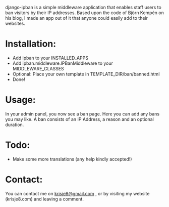 django-ipban is a simple middleware application that enables staff users to ban visitors by their IP addresses.
Based upon the code of Björn Kempén on his blog, I made an app out of it that anyone could easily add to their websites.

# Installation:
   - Add ipban to your INSTALLED_APPS
   - Add ipban.middleware.IPBanMiddleware to your MIDDLEWARE_CLASSES
   - Optional: Place your own template in TEMPLATE_DIR/ban/banned.html
   - Done!

# Usage:
In your admin panel, you now see a ban page.
Here you can add any bans you may like.
A ban consists of an IP Address, a reason and an optional duration.

# Todo:
   - Make some more translations (any help kindly accepted!)

# Contact:
You can contact me on krisje8@gmail.com , or by visiting my website (krisje8.com) and leaving a comment.
